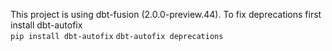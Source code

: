 This project is using dbt-fusion (2.0.0-preview.44). To fix deprecations first install dbt-autofix
<br>
`pip install dbt-autofix`
`dbt-autofix deprecations`
